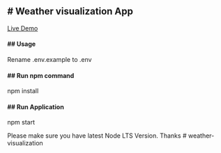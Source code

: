<h2># Weather visualization App </h2>

<a href="https://weather-app-orange-toolz.netlify.app/" target="_blank"> Live Demo </a>

<h4> ## Usage </h4>
<p> Rename .env.example to .env </p>

<h4>## Run npm command </h4>

<p> npm install</p>


<h4>## Run Application </h4>

<p> npm start </p>


Please make sure you have latest Node LTS Version.
Thanks
#   w e a t h e r - v i s u a l i z a t i o n 
 
 
